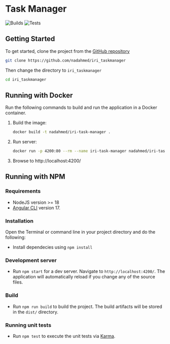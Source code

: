 # Task Manager

![Builds](https://github.com/nadahmed/iri_taskmanager/actions/workflows/builds.yml/badge.svg?event=push) ![Tests](https://github.com/nadahmed/iri_taskmanager/actions/workflows/tests.yml/badge.svg)

## Getting Started

To get started, clone the project from the [GitHub repository](https://github.com/nadahmed/iri_taskmanager)

```bash
git clone https://github.com/nadahmed/iri_taskmanager 
```

Then change the directory to `iri_taskmanager`

```bash
cd iri_taskmanager
```

## Running with Docker

Run the following commands to build and run the application in a Docker container.

1. Build the image:

    ```bash
    docker build -t nadahmed/iri-task-manager .    
    ```

2. Run server:

    ```bash
    docker run -p 4200:80 --rm --name iri-task-manager nadahmed/iri-task-manager
    ```

3. Browse to http://localhost:4200/

## Running with NPM

### Requirements

- NodeJS version >= 18
- [Angular CLI](https://github.com/angular/angular-cli) version 17.

### Installation

Open the Terminal or command line in your project directory and do the following:

- Install dependecies using `npm install`


### Development server

- Run `npm start` for a dev server. Navigate to `http://localhost:4200/`. The application will automatically reload if you change any of the source files.

### Build

- Run `npm run build` to build the project. The build artifacts will be stored in the `dist/` directory.

### Running unit tests

- Run `npm test` to execute the unit tests via [Karma](https://karma-runner.github.io).
